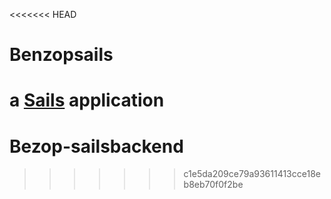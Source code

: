 <<<<<<< HEAD
# Benzopsails

a [Sails](http://sailsjs.org) application
=======
# Bezop-sailsbackend
>>>>>>> c1e5da209ce79a93611413cce18eb8eb70f0f2be
